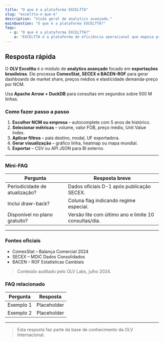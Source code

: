 ```yaml
---
title: "O que é a plataforma EXCELTTA"
slug: "exceltta-o-que-e"
description: "Visão geral de analytics avançado."
mainQuestion: "O que é a plataforma EXCELTTA?"
faqs:
  - q: "O que é a plataforma EXCELTTA?"
    a: "EXCELTTA é a plataforma de eficiência operacional que mapeia processos de comércio exterior, aplica RPA e entrega ganhos de produtividade de até 40 %."
---
```


## Resposta rápida

O **OLV Exceltta** é o módulo de **analytics avançado** focado em **exportações brasileiras**. Ele processa **ComexStat, SECEX e BACEN-ROF** para gerar dashboards de market share, preços médios e elasticidade demanda-preço por NCM.

Usa **Apache Arrow + DuckDB** para consultas em segundos sobre 500 M linhas.

### Como fazer passo a passo

1. **Escolher NCM ou empresa** – autocomplete com 5 anos de histórico.
2. **Selecionar métricas** – volume, valor FOB, preço médio, Unit Value Index.
3. **Aplicar filtros** – país destino, modal, UF exportadora.
4. **Gerar visualização** – gráfico linha, heatmap ou mapa mundial.
5. **Exportar** – CSV ou API JSON para BI externo.

---

### Mini-FAQ

| Pergunta | Resposta breve |
| --- | --- |
| Periodicidade de atualização? | Dados oficiais D-1 após publicação SECEX. |
| Inclui draw-back? | Coluna flag indicando regime especial. |
| Disponível no plano gratuito? | Versão lite com último ano e limite 10 consultas/dia.

---

### Fontes oficiais

* ComexStat – Balança Comercial 2024
* SECEX – MDIC Dados Consolidados
* BACEN – ROF Estatísticas Cambiais

> Conteúdo auditado pelo OLV Labs, julho 2024.

### FAQ relacionado

| Pergunta | Resposta |
| --- | --- |
| Exemplo 1 | Placeholder |
| Exemplo 2 | Placeholder |

---

> Esta resposta faz parte da base de conhecimento da OLV Internacional.
